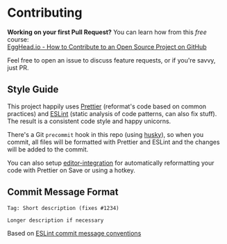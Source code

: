 Contributing
=============

**Working on your first Pull Request?** You can learn how from this *free* course:  
[EggHead.io - How to Contribute to an Open Source Project on GitHub](https://egghead.io/series/how-to-contribute-to-an-open-source-project-on-github)

Feel free to open an issue to discuss feature requests, or if you're savvy, just PR.

Style Guide
------------

This project happily uses [Prettier](https://github.com/prettier/prettier) (reformat's code based on common practices) and [ESLint](https://github.com/eslint/eslint) (static analysis of code patterns, can also fix stuff).  
The result is a consistent code style and happy unicorns.

There's a Git `precommit` hook in this repo (using [husky](https://github.com/typicode/husky)),
so when you commit, all files will be formatted with Prettier and ESLint and the changes will be added
to the commit.

You can also setup [editor-integration](https://github.com/prettier/prettier#editor-integration)
for automatically reformatting your code with Prettier on Save or using a hotkey.

Commit Message Format
----------------------

```
Tag: Short description (fixes #1234)

Longer description if necessary
```

Based on [ESLint commit message conventions](https://eslint.org/docs/developer-guide/contributing/pull-requests#step-2-make-your-changes)

